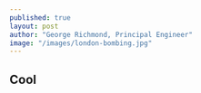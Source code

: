 ```yaml
---
published: true
layout: post
author: "George Richmond, Principal Engineer"
image: "/images/london-bombing.jpg"
---
```



## Cool
